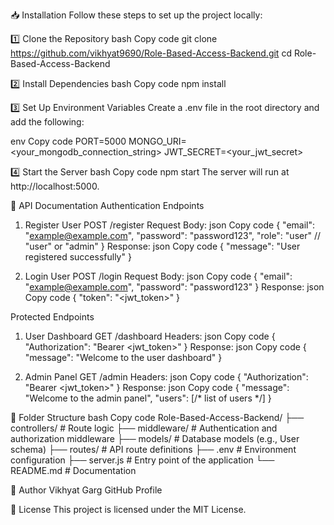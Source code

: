 📥 Installation
Follow these steps to set up the project locally:



1️⃣ Clone the Repository
bash
Copy code
git clone https://github.com/vikhyat9690/Role-Based-Access-Backend.git
cd Role-Based-Access-Backend


2️⃣ Install Dependencies
bash
Copy code
npm install


3️⃣ Set Up Environment Variables
Create a .env file in the root directory and add the following:



env
Copy code
PORT=5000
MONGO_URI=<your_mongodb_connection_string>
JWT_SECRET=<your_jwt_secret>


4️⃣ Start the Server
bash
Copy code
npm start
The server will run at http://localhost:5000.



📖 API Documentation
Authentication Endpoints


1. Register User
POST /register
Request Body:
json
Copy code
{
  "email": "example@example.com",
  "password": "password123",
  "role": "user" // "user" or "admin"
}
Response:
json
Copy code
{
  "message": "User registered successfully"
}


2. Login User
POST /login
Request Body:
json
Copy code
{
  "email": "example@example.com",
  "password": "password123"
}
Response:
json
Copy code
{
  "token": "<jwt_token>"
}



Protected Endpoints



1. User Dashboard
GET /dashboard
Headers:
json
Copy code
{
  "Authorization": "Bearer <jwt_token>"
}
Response:
json
Copy code
{
  "message": "Welcome to the user dashboard"
}



2. Admin Panel
GET /admin
Headers:
json
Copy code
{
  "Authorization": "Bearer <jwt_token>"
}
Response:
json
Copy code
{
  "message": "Welcome to the admin panel",
  "users": [/* list of users */]
}



📂 Folder Structure
bash
Copy code
Role-Based-Access-Backend/
├── controllers/       # Route logic
├── middleware/        # Authentication and authorization middleware
├── models/            # Database models (e.g., User schema)
├── routes/            # API route definitions
├── .env               # Environment configuration
├── server.js          # Entry point of the application
└── README.md          # Documentation


👤 Author
Vikhyat Garg
GitHub Profile



📜 License
This project is licensed under the MIT License.

